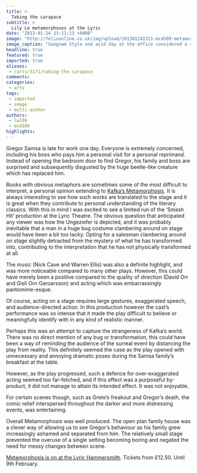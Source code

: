 ```yaml
---
title: >
  Taking the carapace
subtitle: >
  Lily Le metamorphoses at the Lyric
date: "2013-01-24 23:11:13 +0000"
image: "http://felixonline.co.uk/img/upload/201301242311-mc4509-metamorphosis-gisli-image.jpg"
image_caption: "Gangnam Style and acid day at the office considered a success"
headline: true
featured: true
imported: true
aliases:
 - /arts/3171/taking-the-carapace
comments:
categories:
 - arts
tags:
 - imported
 - image
 - multi-author
authors:
 - lwl09
 - mc4509
highlights:
---
```


Gregor Samsa is late for work one day. Everyone is extremely concerned, including his boss who pays him a personal visit for a personal reprimand. Instead of opening the bedroom door to find Gregor, his family and boss are surprised and subsequently disgusted by the huge beetle-like creature which has replaced him.

Books with obvious metaphors are sometimes some of the most difficult to interpret, a personal opinion extending to [Kafka’s Metamorphosis](http://www.lyric.co.uk/whats-on/production/metamorphosis/). It is always interesting to see how such works are translated to the stage and it is great when they contribute to personal understanding of the literary classics. With this in mind I was excited to see a limited run of the ‘Smash Hit’ production at the Lyric Theatre.
 The obvious question that anticipated any viewer was how the Ungeziefer is depicted, and it was probably inevitable that a man in a huge bug costume clambering around on stage would have been a bit too tacky. Opting for a salesman clambering around on stage slightly detracted from the mystery of what he has transformed into, contributing to the interpretation that he has not physically transformed at all.

The music (Nick Cave and Warren Ellis) was also a definite highlight, and was more noticeable compared to many other plays. However, this could have merely been a positive compared to the quality of direction (David Orr and Gisli Orn Garoarsson) and acting which was embarrassingly pantomime-esque.

Of course, acting on a stage requires large gestures, exaggerated speech, and audience-directed action. In this production however the cast’s performance was so intense that it made the play difficult to believe or meaningfully identify with in any kind of realistic manner.

Perhaps this was an attempt to capture the strangeness of Kafka’s world. There was no direct mention of any bug or transformation, this could have been a way of reminding the audience of the surreal event by distancing the play from reality. This definitely seemed the case as the play opened with unnecessary and annoying dramatic poses during the Samsa family’s breakfast at the table.

However, as the play progressed, such a defence for over-exaggerated acting seemed too far-fetched, and if this effect was a purposeful by-product, it did not manage to attain its intended effect. It was not enjoyable.

For certain scenes though, such as Grete’s freakout and Gregor’s death, the comic relief interspersed throughout the darker and more distressing events, was entertaining.

Overall Metamorphosis was well produced. The open plan family house was a clever way of allowing us to see Gregor’s behaviour as his family grew increasingly ashamed and separated from him. The relatively small stage prevented the overuse of a single setting becoming boring and negated the need for messy changes between scene.

[Metamorphosis is on at the Lyric Hammersmith](http://www.lyric.co.uk/whats-on/production/metamorphosis/). Tickets from £12.50. Until 9th February.
